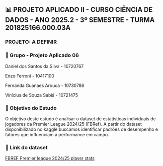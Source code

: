 ## 📊 PROJETO APLICADO II - CURSO CIÊNCIA DE DADOS - ANO 2025.2 - 3º SEMESTRE - TURMA 201825166.000.03A 

### PROJETO: A DEFINIR

### 👥 Grupo - Projeto Aplicado 06

Daniel dos Santos da Silva - 10720767

Enzo Ferroni - 10417100

Fernanda Guanaes Arouca - 10730786

Vinícius de Souza Sabiá - 10721475

### 📌 Objetivo do Estudo

O objetivo deste estudo é analisar o dataset de estatísticas individuais de jogadores da Premier League 2024/25 (FBRef). A partir do dataset disponibilizado no kaggle buscamos identificar padrões de desempenho e fatores que influenciam a performance em campo.


### 🔗 Link do dataset

[FBREF Premier league 2024/25 player stats](https://www.kaggle.com/datasets/siddhrajthakor/fbref-premier-league-202425-player-stats-dataset)

